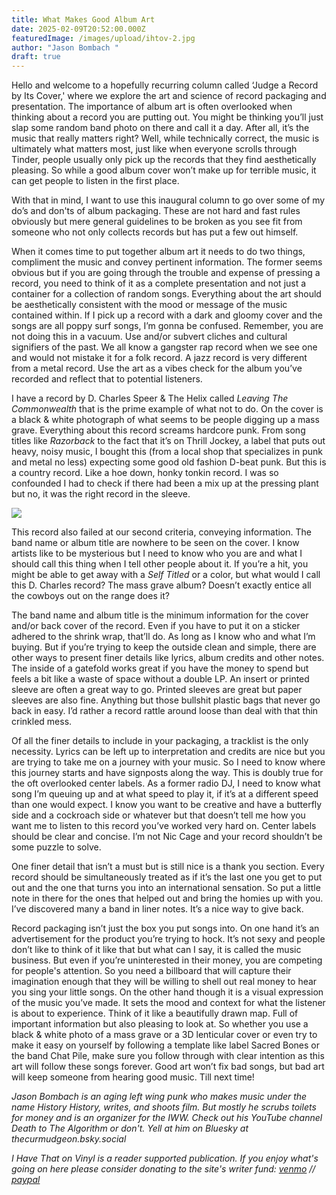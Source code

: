 ```yaml
---
title: What Makes Good Album Art
date: 2025-02-09T20:52:00.000Z
featuredImage: /images/upload/ihtov-2.jpg
author: "Jason Bombach "
draft: true
---
```



Hello and welcome to a hopefully recurring column called ‘Judge a Record by Its Cover,' where we explore the art and science of record packaging and presentation. The importance of album art is often overlooked when thinking about a record you are putting out. You might be thinking you’ll just slap some random band photo on there and call it a day. After all, it’s the music that really matters right? Well, while technically correct, the music is ultimately what matters most, just like when everyone scrolls through Tinder, people usually only pick up the records that they find aesthetically pleasing. So while a good album cover won’t make up for terrible music, it can get people to listen in the first place.

With that in mind, I want to use this inaugural column to go over some of my do’s and don'ts of album packaging. These are not hard and fast rules obviously but mere general guidelines to be broken as you see fit from someone who not only collects records but has put a few out himself.

When it comes time to put together album art it needs to do two things, compliment the music and convey pertinent information. The former seems obvious but if you are going through the trouble and expense of pressing a record, you need to think of it as a complete presentation and not just a container for a collection of random songs. Everything about the art should be aesthetically consistent with the mood or message of the music contained within. If I pick up a record with a dark and gloomy cover and the songs are all poppy surf songs, I’m gonna be confused. Remember, you are not doing this in a vacuum. Use and/or subvert cliches and cultural signifiers of the past. We all know a gangster rap record when we see one and would not mistake it for a folk record. A jazz record is very different from a metal record. Use the art as a vibes check for the album you’ve recorded and reflect that to potential listeners.

I have a record by D. Charles Speer & The Helix called *Leaving The Commonwealth* that is the prime example of what not to do. On the cover is a black & white photograph of what seems to be people digging up a mass grave. Everything about this record screams hardcore punk. From song titles like *Razorback* to the fact that it’s on Thrill Jockey, a label that puts out heavy, noisy music, I bought this (from a local shop that specializes in punk and metal no less) expecting some good old fashion D-beat punk. But this is a country record. Like a hoe down, honky tonkin record. I was so confounded I had to check if there had been a mix up at the pressing plant but no, it was the right record in the sleeve.

![](/images/upload/ihtov-1.jpg)

This record also failed at our second criteria, conveying information. The band name or album title are nowhere to be seen on the cover. I know artists like to be mysterious but I need to know who you are and what I should call this thing when I tell other people about it. If you’re a hit, you might be able to get away with a *Self Titled* or a color, but what would I call this D. Charles record? The mass grave album? Doesn’t exactly entice all the cowboys out on the range does it?

The band name and album title is the minimum information for the cover and/or back cover of the record. Even if you have to put it on a sticker adhered to the shrink wrap, that’ll do. As long as I know who and what I’m buying. But if you’re trying to keep the outside clean and simple, there are other ways to present finer details like lyrics, album credits and other notes. The inside of a gatefold works great if you have the money to spend but feels a bit like a waste of space without a double LP. An insert or printed sleeve are often a great way to go. Printed sleeves are great but paper sleeves are also fine. Anything but those bullshit plastic bags that never go back in easy. I’d rather a record rattle around loose than deal with that thin crinkled mess.

Of all the finer details to include in your packaging, a tracklist is the only necessity. Lyrics can be left up to interpretation and credits are nice but you are trying to take me on a journey with your music. So I need to know where this journey starts and have signposts along the way. This is doubly true for the oft overlooked center labels. As a former radio DJ, I need to know what song I’m queuing up and at what speed to play it, if it’s at a different speed than one would expect. I know you want to be creative and have a butterfly side and a cockroach side or whatever but that doesn’t tell me how you want me to listen to this record you’ve worked very hard on. Center labels should be clear and concise. I’m not Nic Cage and your record shouldn’t be some puzzle to solve.

One finer detail that isn’t a must but is still nice is a thank you section. Every record should be simultaneously treated as if it’s the last one you get to put out and the one that turns you into an international sensation. So put a little note in there for the ones that helped out and bring the homies up with you. I’ve discovered many a band in liner notes. It’s a nice way to give back.

Record packaging isn’t just the box you put songs into. On one hand it’s an advertisement for the product you’re trying to hock. It’s not sexy and people don’t like to think of it like that but what can I say, it is called the music business. But even if you’re uninterested in their money, you are competing for people's attention. So you need a billboard that will capture their imagination enough that they will be willing to shell out real money to hear you sing your little songs. On the other hand though it is a visual expression of the music you’ve made. It sets the mood and context for what the listener is about to experience. Think of it like a beautifully drawn map. Full of important information but also pleasing to look at. So whether you use a black & white photo of a mass grave or a 3D lenticular cover or even try to make it easy on yourself by following a template like label Sacred Bones or the band Chat Pile, make sure you follow through with clear intention as this art will follow these songs forever. Good art won’t fix bad songs, but bad art will keep someone from hearing good music. Till next time!

*Jason Bombach is an aging left wing punk who makes music under the name History History, writes, and shoots film. But mostly he scrubs toilets for money and is an organizer for the IWW. Check out his YouTube channel Death to The Algorithm or don't. Yell at him on Bluesky at thecurmudgeon.bsky.social*

*I Have That on Vinyl is a reader supported publication. If you enjoy what's going on here please consider donating to the site's writer fund: [venmo](https://account.venmo.com/u/Michele-Catalano2659) // [paypal](https://www.paypal.com/paypalme/goingitaloneny?country.x=US&locale.x=en_US)*
